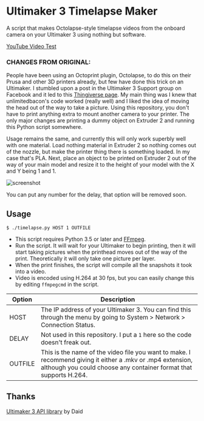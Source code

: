 Ultimaker 3 Timelapse Maker
===========================

A script that makes Octolapse-style timelapse videos from the onboard camera on your Ultimaker 3 using nothing but software.

[YouTube Video Test](https://youtu.be/NAAGY1Z1AdE)

### CHANGES FROM ORIGINAL:

People have been using an Octoprint plugin, Octolapse, to do this on their Prusa and other 3D printers already, but few have done this trick on an Ultimaker. I stumbled upon a post in the Ultimaker 3 Support group on Facebook and it led to this [Thingiverse page](https://www.thingiverse.com/thing:3121227). My main thing was I knew that unlimitedbacon's code worked (really well) and I liked the idea of moving the head out of the way to take a picture. Using this repository, you don't have to print anything extra to mount another camera to your printer. The only major changes are printing a dummy object on Extruder 2 and running this Python script somewhere.

Usage remains the same, and currently this will only work superbly well with one material. Load nothing material in Extruder 2 so nothing comes out of the nozzle, but make the printer thing there is something loaded. In my case that's PLA. Next, place an object to be printed on Extruder 2 out of the way of your main model and resize it to the height of your model with the X and Y being 1 and 1.

![screenshot](https://github.com/starbuck93/um3timelapse/raw/master/screenshot.png)

You can put any number for the delay, that option will be removed soon.


Usage
-----
```
$ ./timelapse.py HOST 1 OUTFILE
```



 - This script requires Python 3.5 or later and [FFmpeg](https://ffmpeg.org/).
 - Run the script. It will wait for your Ultimaker to begin printing, then it will start taking pictures when the printhead moves out of the way of the print. Theoretically it will only take one picture per layer.
 - When the print finishes, the script will compile all the snapshots it took into a video.
 - Video is encoded using H.264 at 30 fps, but you can easily change this by editing `ffmpegcmd` in the script.

| Option  | Description |
| ------- | ----------- |
| HOST    | The IP address of your Ultimaker 3. You can find this through the menu by going to System > Network > Connection Status. |
| DELAY   | Not used in this repository. I put a `1` here so the code doesn't freak out. |
| OUTFILE | This is the name of the video file you want to make. I recommend giving it either a .mkv or .mp4 extension, although you could choose any container format that supports H.264. |

Thanks
------

[Ultimaker 3 API library](https://ultimaker.com/en/community/23329-inside-the-ultimaker-3-day-3-remote-access-part-2) by Daid
